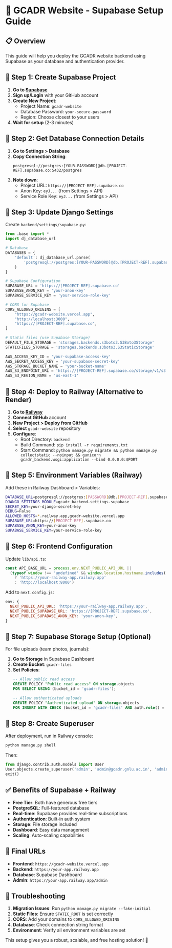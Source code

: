 # 🚀 GCADR Website - Supabase Setup Guide

## 📋 Overview
This guide will help you deploy the GCADR website backend using Supabase as your database and authentication provider.

## 🔧 Step 1: Create Supabase Project

1. **Go to [Supabase](https://supabase.com)**
2. **Sign up/Login** with your GitHub account
3. **Create New Project**:
   - Project Name: `gcadr-website`
   - Database Password: `your-secure-password`
   - Region: Choose closest to your users
4. **Wait for setup** (2-3 minutes)

## 🔧 Step 2: Get Database Connection Details

1. **Go to Settings > Database**
2. **Copy Connection String**:
   ```
   postgresql://postgres:[YOUR-PASSWORD]@db.[PROJECT-REF].supabase.co:5432/postgres
   ```
3. **Note down**:
   - Project URL: `https://[PROJECT-REF].supabase.co`
   - Anon Key: `eyJ...` (from Settings > API)
   - Service Role Key: `eyJ...` (from Settings > API)

## 🔧 Step 3: Update Django Settings

Create `backend/settings/supabase.py`:

```python
from .base import *
import dj_database_url

# Database
DATABASES = {
    'default': dj_database_url.parse(
        'postgresql://postgres:[YOUR-PASSWORD]@db.[PROJECT-REF].supabase.co:5432/postgres'
    )
}

# Supabase Configuration
SUPABASE_URL = 'https://[PROJECT-REF].supabase.co'
SUPABASE_ANON_KEY = 'your-anon-key'
SUPABASE_SERVICE_KEY = 'your-service-role-key'

# CORS for Supabase
CORS_ALLOWED_ORIGINS = [
    "https://gcadr-website.vercel.app",
    "http://localhost:3000",
    "https://[PROJECT-REF].supabase.co",
]

# Static files (use Supabase Storage)
DEFAULT_FILE_STORAGE = 'storages.backends.s3boto3.S3Boto3Storage'
STATICFILES_STORAGE = 'storages.backends.s3boto3.S3StaticStorage'

AWS_ACCESS_KEY_ID = 'your-supabase-access-key'
AWS_SECRET_ACCESS_KEY = 'your-supabase-secret-key'
AWS_STORAGE_BUCKET_NAME = 'your-bucket-name'
AWS_S3_ENDPOINT_URL = 'https://[PROJECT-REF].supabase.co/storage/v1/s3'
AWS_S3_REGION_NAME = 'us-east-1'
```

## 🔧 Step 4: Deploy to Railway (Alternative to Render)

1. **Go to [Railway](https://railway.app)**
2. **Connect GitHub** account
3. **New Project > Deploy from GitHub**
4. **Select** `gcadr-website` repository
5. **Configure**:
   - Root Directory: `backend`
   - Build Command: `pip install -r requirements.txt`
   - Start Command: `python manage.py migrate && python manage.py collectstatic --noinput && gunicorn gcadr_backend.wsgi:application --bind 0.0.0.0:$PORT`

## 🔧 Step 5: Environment Variables (Railway)

Add these in Railway Dashboard > Variables:

```bash
DATABASE_URL=postgresql://postgres:[PASSWORD]@db.[PROJECT-REF].supabase.co:5432/postgres
DJANGO_SETTINGS_MODULE=gcadr_backend.settings.supabase
SECRET_KEY=your-django-secret-key
DEBUG=False
ALLOWED_HOSTS=*.railway.app,gcadr-website.vercel.app
SUPABASE_URL=https://[PROJECT-REF].supabase.co
SUPABASE_ANON_KEY=your-anon-key
SUPABASE_SERVICE_KEY=your-service-role-key
```

## 🔧 Step 6: Frontend Configuration

Update `lib/api.ts`:

```typescript
const API_BASE_URL = process.env.NEXT_PUBLIC_API_URL || 
  (typeof window !== 'undefined' && window.location.hostname.includes('vercel.app') 
    ? 'https://your-railway-app.railway.app' 
    : 'http://localhost:8000')
```

Add to `next.config.js`:

```javascript
env: {
  NEXT_PUBLIC_API_URL: 'https://your-railway-app.railway.app',
  NEXT_PUBLIC_SUPABASE_URL: 'https://[PROJECT-REF].supabase.co',
  NEXT_PUBLIC_SUPABASE_ANON_KEY: 'your-anon-key',
}
```

## 🔧 Step 7: Supabase Storage Setup (Optional)

For file uploads (team photos, journals):

1. **Go to Storage** in Supabase Dashboard
2. **Create Bucket**: `gcadr-files`
3. **Set Policies**:
   ```sql
   -- Allow public read access
   CREATE POLICY "Public read access" ON storage.objects
   FOR SELECT USING (bucket_id = 'gcadr-files');
   
   -- Allow authenticated uploads
   CREATE POLICY "Authenticated upload" ON storage.objects
   FOR INSERT WITH CHECK (bucket_id = 'gcadr-files' AND auth.role() = 'authenticated');
   ```

## 🔧 Step 8: Create Superuser

After deployment, run in Railway console:

```bash
python manage.py shell
```

Then:

```python
from django.contrib.auth.models import User
User.objects.create_superuser('admin', 'admin@gcadr.gnlu.ac.in', 'admin123')
exit()
```

## ✅ Benefits of Supabase + Railway

- **Free Tier**: Both have generous free tiers
- **PostgreSQL**: Full-featured database
- **Real-time**: Supabase provides real-time subscriptions
- **Authentication**: Built-in auth system
- **Storage**: File storage included
- **Dashboard**: Easy data management
- **Scaling**: Auto-scaling capabilities

## 🎯 Final URLs

- **Frontend**: `https://gcadr-website.vercel.app`
- **Backend**: `https://your-app.railway.app`
- **Database**: Supabase Dashboard
- **Admin**: `https://your-app.railway.app/admin`

## 🔧 Troubleshooting

1. **Migration Issues**: Run `python manage.py migrate --fake-initial`
2. **Static Files**: Ensure `STATIC_ROOT` is set correctly
3. **CORS**: Add your domains to `CORS_ALLOWED_ORIGINS`
4. **Database**: Check connection string format
5. **Environment**: Verify all environment variables are set

This setup gives you a robust, scalable, and free hosting solution! 🚀
